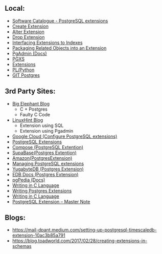 ## Local:
- [Software Catalogue - PostgreSQL extensions](https://www.postgresql.org/download/products/6-postgresql-extensions/)
- [Create Extension](https://www.postgresql.org/docs/current/sql-createextension.html)
- [Alter Extension](https://www.postgresql.org/docs/current/sql-alterextension.html)
- [Drop Extension](https://www.postgresql.org/docs/current/sql-dropextension.html)
- [Interfacing Extensions to Indexes](https://www.postgresql.org/docs/15/xindex.html)
- [Packaging Related Objects into an Extension](https://www.postgresql.org/docs/15/extend-extensions.html)
- [PgAdmin (Docs)](https://www.pgadmin.org/docs/pgadmin4/6.18/extension_dialog.html)
- [PGXS](https://www.postgresql.org/docs/15/extend-pgxs.html)
- [Extensions](https://www.postgresql.org/docs/current/extend.html)
- [PL/Python ](https://www.postgresql.org/docs/current/plpython.html)
- [GIT Postgres](https://git.postgresql.org/gitweb/?p=postgresql.git)

## 3rd Party Sites:
- [Big Elephant Blog](http://big-elephants.com/blog/categories/postgres/)
  - C + Postgres  
  - Faulty C Code
- [LinuxHint Blog](https://linuxhint.com/create-extension-postgres/)
  - Extension using SQL
  - Extension using Pgadmin
- [Google Cloud (Configure PostgreSQL extensions)](https://cloud.google.com/sql/docs/postgres/extensions)
- [PostgreSQL Extensions](https://www.educba.com/postgresql-extensions/)
- [Compose (PostgreSQL Extention)](https://help.compose.com/docs/postgresql-extensions)
- [SupaBase(Postgres Extention)](https://supabase.com/docs/guides/database/extensions)
- [Amazon(PostgresExtension)](https://docs.aws.amazon.com/AmazonRDS/latest/UserGuide/Appendix.PostgreSQL.CommonDBATasks.Extensions.html)
- [Managing PostgreSQL extensions](https://docs.gitlab.com/ee/install/postgresql_extensions.html)
- [YugabyteDB (Postgres Extension)](https://docs.yugabyte.com/preview/explore/ysql-language-features/pg-extensions/)
- [EDB Docs (Postgres Extension)](https://www.enterprisedb.com/docs/biganimal/latest/using_cluster/03_modifying_your_cluster/extensions/)
- [pgPedia (Docs)](https://pgpedia.info/c/create-extension.html)
- [Writing in C Language](https://www.percona.com/blog/writing-postgresql-extensions-is-fun-c-language/)
- [Writing Postgres Extensions](https://www.highgo.ca/2019/10/01/a-guide-to-create-user-defined-extension-modules-to-postgres/)
- [Writing in C Language](https://dzone.com/articles/postgresql-simple-c-extension-development-for-a-no)
- [PostgreSQL Extension – Master Note](https://postgreshelp.com/postgresql-extension/)


## Blogs:
- https://mail-dpant.medium.com/setting-up-postgresql-timescaledb-extension-10ac3b85a791
- https://blog.toadworld.com/2017/02/28/creating-extensions-in-schemas
